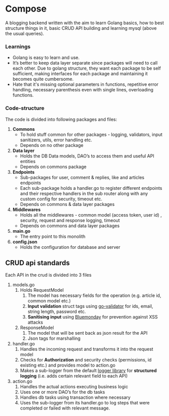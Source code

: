 
# Compose
A blogging backend written with the aim to learn Golang basics, how to best structure things in it, basic CRUD API building and learning mysql (above the usual queries).

### Learnings
* Golang is easy to learn and use. 
* It’s better to keep data layer separate since packages will need to call each other. 
Due to golang structure, they want each package to be self sufficient,  making interfaces for each package and maintaining it becomes quite cumbersome. 
* Hate that it's missing optional parameters in functions, repetitive error handling, necessary parenthesis even with single lines, overloading functions. 

### Code-structure
The code is divided into following packages and files:
1. **Commons**
	* To hold stuff common for other packages - logging, validators, input sanitizers, utils, error handling etc. 
	* Depends on no other package
2. **Data layer**
	* Holds the DB Data models, DAO’s to access them and useful API entities 
	* Depends on commons package
3. **Endpoints**
	* Sub-packages for user, comment & replies, like and articles endpoints
	* Each sub-package holds a handler.go to register different endpoints and their respective handlers in the sub router along with any custom config for security, timeout etc.
	* Depends on commons & data layer packages
4. **Middlewares**
	* Holds all the middlewares - common model (access token, user id) , security, request and response logging, timeout
	* Depends on commons and data layer packages
5. **main.go**
	*  The entry point to this monolith
6. **config.json**
	* Holds the configuration for database and server

## CRUD api standards
Each API in the crud is divided into 3 files
1. models.go 
	1. Holds RequestModel
		1. The model  has necessary fields for the operation (e.g. article id, common model etc.)
		2. **Input validation** struct tags using [go-validator](https://github.com/asaskevich/govalidator) for ids, email, string length, password etc.
		3. **Sanitising input** using [Bluemonday](https://github.com/microcosm-cc/bluemonday) for prevention against XSS attacks
	2. ResponseModel
		1. The model that will be sent back as json result for the API
		2. Json tags for marshalling
2. handler.go
	1. Handles the incoming request and transforms it into the request model
	2. Checks for **Authorization** and security checks (permissions, id existing etc.) and provides model to action.go
	3. Makes a sub-logger from the default [logger library](https://github.com/rs/zerolog)  for **structured logging** (i.e. adds certain relevant field to each API)
3. action.go
	1. Handles the actual actions executing business logic 
	2. Uses one or more DAO’s for the db tasks
	3. Handles db tasks using transaction where necessary
	4. Uses the sub-logger from its handler.go to log steps that were completed or failed with relevant message.
